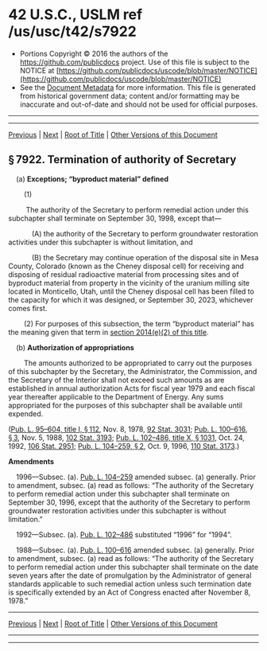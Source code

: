 ---
---

# 42 U.S.C., USLM ref /us/usc/t42/s7922

* Portions Copyright © 2016 the authors of the https://github.com/publicdocs project.
  Use of this file is subject to the NOTICE at [https://github.com/publicdocs/uscode/blob/master/NOTICE](https://github.com/publicdocs/uscode/blob/master/NOTICE)
* See the [Document Metadata](././../../../../..//README.md) for more information.
  This file is generated from historical government data; content and/or formatting may be inaccurate and out-of-date and should not be used for official purposes.

----------
----------

[Previous](./../../../../..//us/usc/t42/ch88/schI/m__us_usc_t42_s7921.md) | [Next](./../../../../..//us/usc/t42/ch88/schI/m__us_usc_t42_s7923.md) | [Root of Title](./../../../../../) | [Other Versions of this Document](https://publicdocs.github.io/go/links?ns=uslm&ref=%2Fus%2Fusc%2Ft42%2Fs7922)

## § 7922. Termination of authority of Secretary

    (a) __Exceptions; “byproduct material” defined__ 

        (1)

         The authority of the Secretary to perform remedial action under this subchapter shall terminate on September 30, 1998, except that—

            (A) the authority of the Secretary to perform groundwater restoration activities under this subchapter is without limitation, and

            (B) the Secretary may continue operation of the disposal site in Mesa County, Colorado (known as the Cheney disposal cell) for receiving and disposing of residual radioactive material from processing sites and of byproduct material from property in the vicinity of the uranium milling site located in Monticello, Utah, until the Cheney disposal cell has been filled to the capacity for which it was designed, or September 30, 2023, whichever comes first.

        (2) For purposes of this subsection, the term “byproduct material” has the meaning given that term in [section 2014(e)(2) of this title][/us/usc/t42/s2014/e/2].

    (b) __Authorization of appropriations__ 

        The amounts authorized to be appropriated to carry out the purposes of this subchapter by the Secretary, the Administrator, the Commission, and the Secretary of the Interior shall not exceed such amounts as are established in annual authorization Acts for fiscal year 1979 and each fiscal year thereafter applicable to the Department of Energy. Any sums appropriated for the purposes of this subchapter shall be available until expended.

([Pub. L. 95–604, title I, § 112][/us/pl/95/604/s112], Nov. 8, 1978, [92 Stat. 3031][/us/stat/92/3031]; [Pub. L. 100–616, § 3][/us/pl/100/616/s3], Nov. 5, 1988, [102 Stat. 3193][/us/stat/102/3193]; [Pub. L. 102–486, title X, § 1031][/us/pl/102/486/s1031], Oct. 24, 1992, [106 Stat. 2951][/us/stat/106/2951]; [Pub. L. 104–259, § 2][/us/pl/104/259/s2], Oct. 9, 1996, [110 Stat. 3173][/us/stat/110/3173].)

 __Amendments__ 

    1996—Subsec. (a). [Pub. L. 104–259][/us/pl/104/259] amended subsec. (a) generally. Prior to amendment, subsec. (a) read as follows: “The authority of the Secretary to perform remedial action under this subchapter shall terminate on September 30, 1996, except that the authority of the Secretary to perform groundwater restoration activities under this subchapter is without limitation.”

    1992—Subsec. (a). [Pub. L. 102–486][/us/pl/102/486] substituted “1996” for “1994”.

    1988—Subsec. (a). [Pub. L. 100–616][/us/pl/100/616] amended subsec. (a) generally. Prior to amendment, subsec. (a) read as follows: “The authority of the Secretary to perform remedial action under this subchapter shall terminate on the date seven years after the date of promulgation by the Administrator of general standards applicable to such remedial action unless such termination date is specifically extended by an Act of Congress enacted after November 8, 1978.”

----------

[Previous](./../../../../..//us/usc/t42/ch88/schI/m__us_usc_t42_s7921.md) | [Next](./../../../../..//us/usc/t42/ch88/schI/m__us_usc_t42_s7923.md) | [Root of Title](./../../../../../) | [Other Versions of this Document](https://publicdocs.github.io/go/links?ns=uslm&ref=%2Fus%2Fusc%2Ft42%2Fs7922)

----------
----------

[/us/usc/t42/s2014/e/2]: https://publicdocs.github.io/go/links?ns=uslm&ref=%2Fus%2Fusc%2Ft42%2Fs2014%2Fe%2F2
[/us/pl/95/604/s112]: https://publicdocs.github.io/go/links?ns=uslm&ref=%2Fus%2Fpl%2F95%2F604%2Fs112
[/us/stat/92/3031]: https://publicdocs.github.io/go/links?ns=uslm&ref=%2Fus%2Fstat%2F92%2F3031
[/us/pl/100/616/s3]: https://publicdocs.github.io/go/links?ns=uslm&ref=%2Fus%2Fpl%2F100%2F616%2Fs3
[/us/stat/102/3193]: https://publicdocs.github.io/go/links?ns=uslm&ref=%2Fus%2Fstat%2F102%2F3193
[/us/pl/102/486/s1031]: https://publicdocs.github.io/go/links?ns=uslm&ref=%2Fus%2Fpl%2F102%2F486%2Fs1031
[/us/stat/106/2951]: https://publicdocs.github.io/go/links?ns=uslm&ref=%2Fus%2Fstat%2F106%2F2951
[/us/pl/104/259/s2]: https://publicdocs.github.io/go/links?ns=uslm&ref=%2Fus%2Fpl%2F104%2F259%2Fs2
[/us/stat/110/3173]: https://publicdocs.github.io/go/links?ns=uslm&ref=%2Fus%2Fstat%2F110%2F3173
[/us/pl/104/259]: https://publicdocs.github.io/go/links?ns=uslm&ref=%2Fus%2Fpl%2F104%2F259
[/us/pl/102/486]: https://publicdocs.github.io/go/links?ns=uslm&ref=%2Fus%2Fpl%2F102%2F486
[/us/pl/100/616]: https://publicdocs.github.io/go/links?ns=uslm&ref=%2Fus%2Fpl%2F100%2F616



